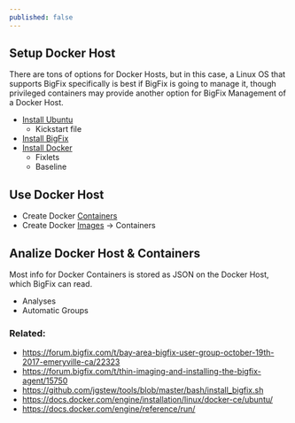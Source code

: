 ```yaml
---
published: false
---
```


## Setup Docker Host

There are tons of options for Docker Hosts, but in this case, a Linux OS that supports BigFix specifically is best if BigFix is going to manage it, though privileged containers may provide another option for BigFix Management of a Docker Host.

- [Install Ubuntu](https://forum.bigfix.com/t/thin-imaging-and-installing-the-bigfix-agent/15750)
  - Kickstart file
- [Install BigFix](https://github.com/jgstew/tools/blob/master/bash/install_bigfix.sh)
- [Install Docker](https://docs.docker.com/engine/installation/linux/docker-ce/ubuntu/)
  - Fixlets
  - Baseline
  
## Use Docker Host

- Create Docker [Containers](https://github.com/jgstew/tools/blob/master/bash/docker_bigfix_client.sh)
- Create Docker [Images](https://github.com/jgstew/tools/blob/master/docker/Dockerfiles/bigfix_ubuntu/Dockerfile) -> Containers

## Analize Docker Host & Containers

Most info for Docker Containers is stored as JSON on the Docker Host, which BigFix can read.

- Analyses
- Automatic Groups


### Related:

- https://forum.bigfix.com/t/bay-area-bigfix-user-group-october-19th-2017-emeryville-ca/22323
- https://forum.bigfix.com/t/thin-imaging-and-installing-the-bigfix-agent/15750
- https://github.com/jgstew/tools/blob/master/bash/install_bigfix.sh
- https://docs.docker.com/engine/installation/linux/docker-ce/ubuntu/
- https://docs.docker.com/engine/reference/run/
